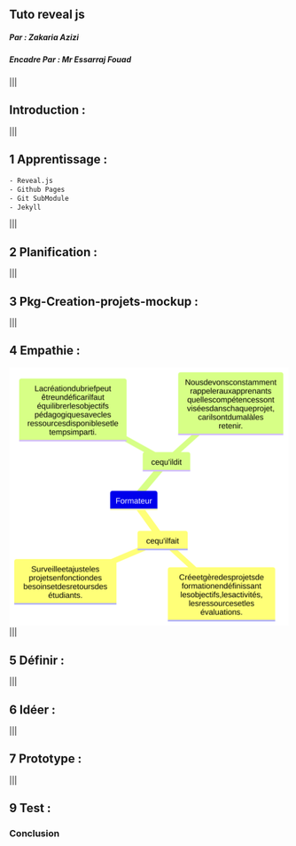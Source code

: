 ##  Tuto  reveal js

##### *Par* : Zakaria Azizi
##### *Encadre Par* : Mr Essarraj Fouad

|||

## Introduction :

|||

## 1 Apprentissage :
    
    - Reveal.js
    - Github Pages
    - Git SubModule
    - Jekyll
|||
 
## 2 Planification :

|||

## 3 Pkg-Creation-projets-mockup :

|||

## 4 Empathie :
![alt text](carte-empathie_pkg_creation_projets.svg)
|||

## 5 Définir :
|||

## 6 Idéer :
|||

## 7 Prototype :
|||

## 9 Test :
    

### Conclusion
